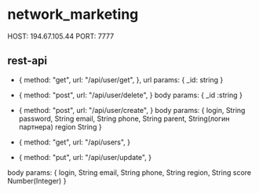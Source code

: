 # network_marketing

HOST: 194.67.105.44
PORT: 7777

## rest-api

* {
      method: "get",
      url: "/api/user/get",
},
url params: {
    _id: string
}

* {
    method: "post", 
    url: "/api/user/delete",
}
body params: {
    _id :string
}

* {
    method: "post",
    url: "/api/user/create",
}
body params: {
    login, String
    password, String
    email, String
    phone, String
    parent, String(логин партнера)
    region String
}

* {
    method: "get",
    url: "/api/users",
}

* {
    method: "put",
    url: "/api/user/update",
}

body params: {
    login, String
    email, String
    phone, String
    region, String
    score Number(Integer)
}
